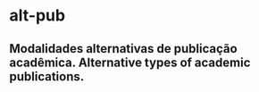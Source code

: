# alt-pub
## Modalidades alternativas de publicação acadêmica. Alternative types of academic publications.
